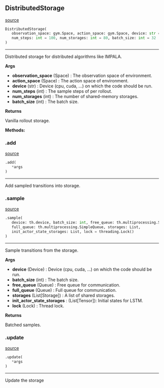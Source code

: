#


## DistributedStorage
[source](https://github.com/RLE-Foundation/rllte/blob/main/rllte/xploit/storage/distributed_storage.py/#L11)
```python 
DistributedStorage(
   observation_space: gym.Space, action_space: gym.Space, device: str = 'cpu',
   num_steps: int = 100, num_storages: int = 80, batch_size: int = 32
)
```


---
Distributed storage for distributed algorithms like IMPALA.


**Args**

* **observation_space** (Space) : The observation space of environment.
* **action_space** (Space) : The action space of environment. 
* **device** (str) : Device (cpu, cuda, ...) on which the code should be run.
* **num_steps** (int) : The sample steps of per rollout.
* **num_storages** (int) : The number of shared-memory storages.
* **batch_size** (int) : The batch size.


**Returns**

Vanilla rollout storage.


**Methods:**


### .add
[source](https://github.com/RLE-Foundation/rllte/blob/main/rllte/xploit/storage/distributed_storage.py/#L75)
```python
.add(
   *args
)
```

---
Add sampled transitions into storage.

### .sample
[source](https://github.com/RLE-Foundation/rllte/blob/main/rllte/xploit/storage/distributed_storage.py/#L79)
```python
.sample(
   device: th.device, batch_size: int, free_queue: th.multiprocessing.SimpleQueue,
   full_queue: th.multiprocessing.SimpleQueue, storages: List,
   init_actor_state_storages: List, lock = threading.Lock()
)
```

---
Sample transitions from the storage.


**Args**

* **device** (Device) : Device (cpu, cuda, ...) on which the code should be run.
* **batch_size** (int) : The batch size.
* **free_queue** (Queue) : Free queue for communication.
* **full_queue** (Queue) : Full queue for communication.
* **storages** (List[Storage]) : A list of shared storages.
* **init_actor_state_storages**  : (List[Tensor]): Initial states for LSTM.
* **lock** (Lock) : Thread lock.


**Returns**

Batched samples.

### .update
[source](https://github.com/RLE-Foundation/rllte/blob/main/rllte/xploit/storage/distributed_storage.py/#L114)
```python
.update(
   *args
)
```

---
Update the storage
